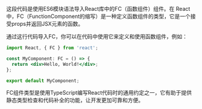 这段代码是使用ES6模块语法导入React库中的FC（函数组件）组件。在 React 中，FC（FunctionComponent的缩写）是一种定义函数组件的类型，它是一个接受props并返回JSX元素的函数。

通过这行代码导入FC，你可以在代码中使用它来定义和使用函数组件，例如：

```jsx
import React, { FC } from 'react';

const MyComponent: FC = () => {
  return <div>Hello, World!</div>;
};

export default MyComponent;
```

FC组件类型是使用TypeScript编写React代码时的通用约定之一，它有助于提供静态类型检查和代码补全的功能，让开发更加可靠和方便。